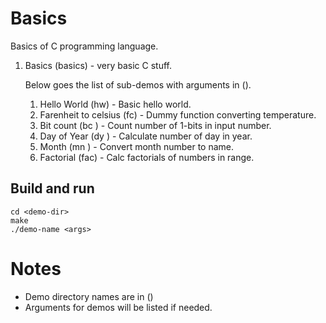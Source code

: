 # Basics

Basics of C programming language. 

1. Basics (basics) - very basic C stuff.

   Below goes the list of sub-demos with arguments in ().
   1. Hello World (hw) - Basic hello world.
   2. Farenheit to celsius (fc) - Dummy function converting temperature.
   3. Bit count (bc <some-number>) - Count number of 1-bits in input number.
   4. Day of Year (dy <year> <month> <day>) - Calculate number of day in year.
   5. Month (mn <month-number>) - Convert month number to name.
   6. Factorial (fac) - Calc factorials of numbers in range.


## Build and run
```
cd <demo-dir>
make 
./demo-name <args>
```

# Notes
- Demo directory names are in ()
- Arguments for demos will be listed if needed.